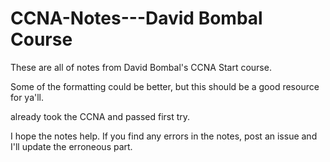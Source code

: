 # CCNA-Notes---David Bombal Course
These are all of notes from David Bombal's CCNA Start course.

Some of the formatting could be better, but this should be a good resource for ya'll. 

already took the CCNA and passed first try.

I hope the notes help.  If you find any errors in the notes, post an issue and I'll update the erroneous part.
